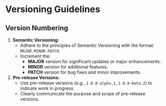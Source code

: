 # Versioning Guidelines

## Version Numbering
1. **Semantic Versioning:**
    - Adhere to the principles of Semantic Versioning with the format: `MAJOR.MINOR.PATCH`.
    - Increment the:
        - **MAJOR** version for significant updates or major enhancements.
        - **MINOR** version for additional features.
        - **PATCH** version for bug fixes and minor improvements.
2. **Pre-release Versions:**
    - Use pre-release versions (e.g., `1.0.0-alpha.1`, `1.0.0-beta.2`) to indicate work in progress.
    - Clearly communicate the purpose and scope of pre-release versions.